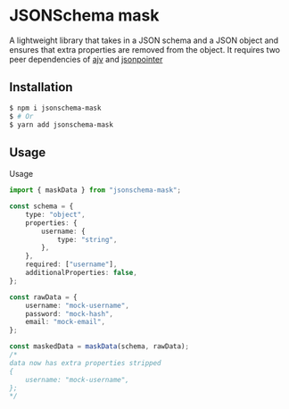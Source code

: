 # JSONSchema mask

A lightweight library that takes in a JSON schema and a JSON object and ensures that extra properties are removed from the object. It requires two peer dependencies of [ajv](https://github.com/ajv-validator/ajv) and [jsonpointer](https://github.com/janl/node-jsonpointer)

## Installation

```bash
$ npm i jsonschema-mask
$ # Or
$ yarn add jsonschema-mask
```

## Usage

Usage

```typescript
import { maskData } from "jsonschema-mask";

const schema = {
    type: "object",
    properties: {
        username: {
            type: "string",
        },
    },
    required: ["username"],
    additionalProperties: false,
};

const rawData = {
    username: "mock-username",
    password: "mock-hash",
    email: "mock-email",
};

const maskedData = maskData(schema, rawData);
/*
data now has extra properties stripped
{
    username: "mock-username",
};
*/
```

